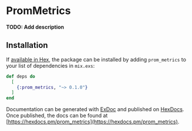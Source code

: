 # PromMetrics

**TODO: Add description**

## Installation

If [available in Hex](https://hex.pm/docs/publish), the package can be installed
by adding `prom_metrics` to your list of dependencies in `mix.exs`:

```elixir
def deps do
  [
    {:prom_metrics, "~> 0.1.0"}
  ]
end
```

Documentation can be generated with [ExDoc](https://github.com/elixir-lang/ex_doc)
and published on [HexDocs](https://hexdocs.pm). Once published, the docs can
be found at [https://hexdocs.pm/prom_metrics](https://hexdocs.pm/prom_metrics).

